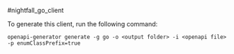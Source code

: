 #nightfall_go_client

To generate this client, run the following command:

`openapi-generator generate -g go -o <output folder> -i <openapi file> -p enumClassPrefix=true`
